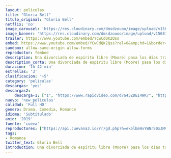 ```yaml
---
layout: peliculas
title: "Gloria Bell"
titulo_original: "Gloria Bell"
netflix: 'no'
image_carousel: 'https://res.cloudinary.com/dmsdzouoo/image/upload/v1568175219/gloria-min_igtue2.jpg'
image_banner: 'https://res.cloudinary.com/dmsdzouoo/image/upload/v1568175224/gloria-bell1-min_sriirx.jpg'
trailer: https://www.youtube.com/embed/YCwCdQK2Qss
embed: https://www.youtube.com/embed/YCwCdQK2Qss?rel=0&amp;hd=1&border=0&wmode=opaque&enablejsapi=1&modestbranding=1&controls=1&showinfo=1
sandbox: allow-same-origin allow-forms
reproductor: fembed
description: Una divorciada de espíritu libre (Moore) pasa los días trabajando en una oficina. Por la noche se desata bailando en las diferentes discotecas de Los Ángeles. Cuando encuentra a Arnold (Turturro), su vida cambia radicalmente al verse inmersa en un inesperado romance.
description_corta: Una divorciada de espíritu libre (Moore) pasa los días trabajando en una oficina. Por la noche se desata bailando en las diferentes discotecas de Los Ángeles. Cuando encuentra a Arnold (Turturro), su vida cambia radicalmente al verse inmersa en un inesperado romance.
duracion: '1h 42 min'
estrellas: '3'
clasificacion: '+5'
category: 'peliculas'
descargas: 'yes'
descargas2:
    descarga-1: ["1", "https://www.rapidvideo.com/d/G45ZDEI4WK/", "https://www.google.com/s2/favicons?domain=openload.co","OpenLoad","https://res.cloudinary.com/imbriitneysam/image/upload/v1541473684/mexico.png", "Latino", "TS-Screener"]
nuevo: 'new_peliculas'
calidad: 'Full HD'
genero: Drama, Comedia, Romance
idioma: 'Subtitulado'
anio: '2019'
fuente: 'cueva'
reproductores: ["https://api.cuevana3.io/rr/gd.php?h=ek5lbm9xYWNrS0xJMVp5b21KREk0dFBLbjVkaHhkRGdrOG1jbnBpUnhhS1ZwNW1XbE5PdjVNaVdnbVY3dXJ2ZXNNaG1xSHVtbXVQSTFwV1RsNWpNdWJTU3FadVkyUT09"]
tags:
- Romance
twitter_text: Gloria Bell
introduction: Una divorciada de espíritu libre (Moore) pasa los días trabajando en una oficina. Por la noche se desata bailando en las diferentes discotecas de Los Ángeles. Cuando encuentra a Arnold (Turturro), su vida cambia radicalmente al verse inmersa en un inesperado romance.
---
```



 








